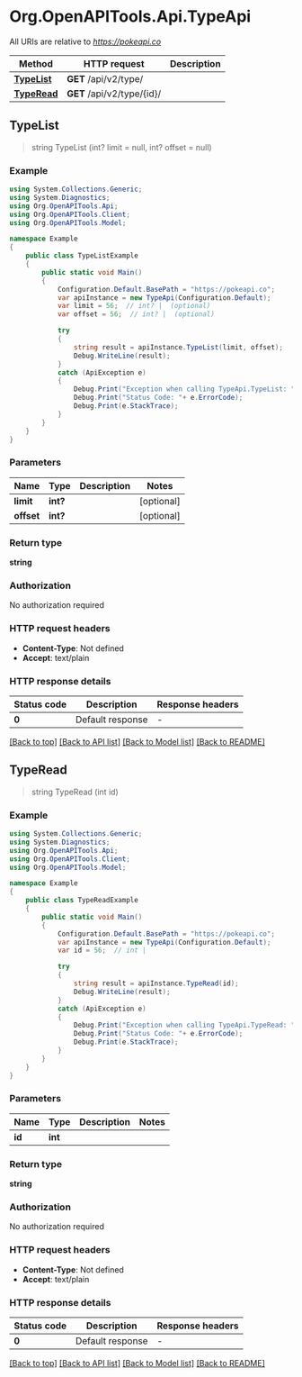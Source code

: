 # Org.OpenAPITools.Api.TypeApi

All URIs are relative to *https://pokeapi.co*

Method | HTTP request | Description
------------- | ------------- | -------------
[**TypeList**](TypeApi.md#typelist) | **GET** /api/v2/type/ | 
[**TypeRead**](TypeApi.md#typeread) | **GET** /api/v2/type/{id}/ | 



## TypeList

> string TypeList (int? limit = null, int? offset = null)



### Example

```csharp
using System.Collections.Generic;
using System.Diagnostics;
using Org.OpenAPITools.Api;
using Org.OpenAPITools.Client;
using Org.OpenAPITools.Model;

namespace Example
{
    public class TypeListExample
    {
        public static void Main()
        {
            Configuration.Default.BasePath = "https://pokeapi.co";
            var apiInstance = new TypeApi(Configuration.Default);
            var limit = 56;  // int? |  (optional) 
            var offset = 56;  // int? |  (optional) 

            try
            {
                string result = apiInstance.TypeList(limit, offset);
                Debug.WriteLine(result);
            }
            catch (ApiException e)
            {
                Debug.Print("Exception when calling TypeApi.TypeList: " + e.Message );
                Debug.Print("Status Code: "+ e.ErrorCode);
                Debug.Print(e.StackTrace);
            }
        }
    }
}
```

### Parameters


Name | Type | Description  | Notes
------------- | ------------- | ------------- | -------------
 **limit** | **int?**|  | [optional] 
 **offset** | **int?**|  | [optional] 

### Return type

**string**

### Authorization

No authorization required

### HTTP request headers

- **Content-Type**: Not defined
- **Accept**: text/plain


### HTTP response details
| Status code | Description | Response headers |
|-------------|-------------|------------------|
| **0** | Default response |  -  |

[[Back to top]](#)
[[Back to API list]](../README.md#documentation-for-api-endpoints)
[[Back to Model list]](../README.md#documentation-for-models)
[[Back to README]](../README.md)


## TypeRead

> string TypeRead (int id)



### Example

```csharp
using System.Collections.Generic;
using System.Diagnostics;
using Org.OpenAPITools.Api;
using Org.OpenAPITools.Client;
using Org.OpenAPITools.Model;

namespace Example
{
    public class TypeReadExample
    {
        public static void Main()
        {
            Configuration.Default.BasePath = "https://pokeapi.co";
            var apiInstance = new TypeApi(Configuration.Default);
            var id = 56;  // int | 

            try
            {
                string result = apiInstance.TypeRead(id);
                Debug.WriteLine(result);
            }
            catch (ApiException e)
            {
                Debug.Print("Exception when calling TypeApi.TypeRead: " + e.Message );
                Debug.Print("Status Code: "+ e.ErrorCode);
                Debug.Print(e.StackTrace);
            }
        }
    }
}
```

### Parameters


Name | Type | Description  | Notes
------------- | ------------- | ------------- | -------------
 **id** | **int**|  | 

### Return type

**string**

### Authorization

No authorization required

### HTTP request headers

- **Content-Type**: Not defined
- **Accept**: text/plain


### HTTP response details
| Status code | Description | Response headers |
|-------------|-------------|------------------|
| **0** | Default response |  -  |

[[Back to top]](#)
[[Back to API list]](../README.md#documentation-for-api-endpoints)
[[Back to Model list]](../README.md#documentation-for-models)
[[Back to README]](../README.md)

